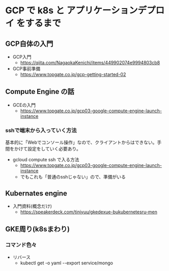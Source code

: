 # GCP で k8s と アプリケーションデプロイ をするまで


## GCP自体の入門

- GCP入門
  - <https://qiita.com/NagaokaKenichi/items/449902074e9994803cb8>
- GCP事前準備
  - <https://www.topgate.co.jp/gcp-getting-started-02>

## Compute Engine の話

- GCEの入門
  - <https://www.topgate.co.jp/gcp03-google-compute-engine-launch-instance>

### sshで端末から入っていく方法

基本的に「Webでコンソール操作」なので、クライアントからはできない。手間をかけて設定をしていく必要あり。

- gcloud compute ssh で入る方法
  - <https://www.topgate.co.jp/gcp03-google-compute-engine-launch-instance>
  - でもこれも「普通のsshじゃない」ので、準備がいる


## Kubernates engine

- 入門資料(概念だけ)
  - <https://speakerdeck.com/tinjyuu/gkedexue-bukubernetesru-men>

## GKE周り(k8sまわり)


### コマンド色々

- リバース
  - kubectl get -o yaml --export service/mongo
